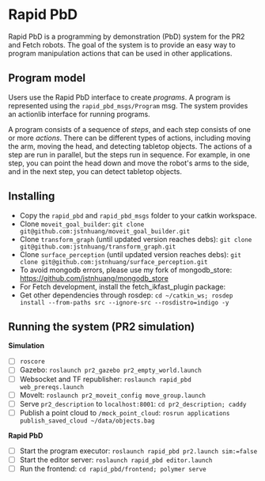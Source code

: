 # Rapid PbD

Rapid PbD is a programming by demonstration (PbD) system for the PR2 and Fetch robots.
The goal of the system is to provide an easy way to program manipulation actions that can be used in other applications.

## Program model
Users use the Rapid PbD interface to create *programs*.
A program is represented using the `rapid_pbd_msgs/Program` msg.
The system provides an actionlib interface for running programs.

A program consists of a sequence of *steps*, and each step consists of one or more *actions*.
There can be different types of actions, including moving the arm, moving the head, and detecting tabletop objects.
The actions of a step are run in parallel, but the steps run in sequence.
For example, in one step, you can point the head down and move the robot's arms to the side, and in the next step, you can detect tabletop objects.

## Installing
- Copy the `rapid_pbd` and `rapid_pbd_msgs` folder to your catkin workspace.
- Clone `moveit_goal_builder`: `git clone git@github.com:jstnhuang/moveit_goal_builder.git`
- Clone `transform_graph` (until updated version reaches debs): `git clone git@github.com:jstnhuang/transform_graph.git`
- Clone `surface_perception` (until updated version reaches debs): `git clone git@github.com:jstnhuang/surface_perception.git`
- To avoid mongodb errors, please use my fork of mongodb_store: https://github.com/jstnhuang/mongodb_store
- For Fetch development, install the fetch_ikfast_plugin package: 
- Get other dependencies through rosdep: `cd ~/catkin_ws; rosdep install --from-paths src --ignore-src --rosdistro=indigo -y`

## Running the system (PR2 simulation)
**Simulation**
- [ ] `roscore`
- [ ] Gazebo: `roslaunch pr2_gazebo pr2_empty_world.launch`
- [ ] Websocket and TF republisher: `roslaunch rapid_pbd web_prereqs.launch`
- [ ] MoveIt: `roslaunch pr2_moveit_config move_group.launch`
- [ ] Serve `pr2_description` to `localhost:8001`: `cd pr2_description; caddy`
- [ ] Publish a point cloud to `/mock_point_cloud`: `rosrun applications publish_saved_cloud ~/data/objects.bag`

**Rapid PbD**
- [ ] Start the program executor: `roslaunch rapid_pbd pr2.launch sim:=false`
- [ ] Start the editor server: `roslaunch rapid_pbd editor.launch`
- [ ] Run the frontend: `cd rapid_pbd/frontend; polymer serve`
